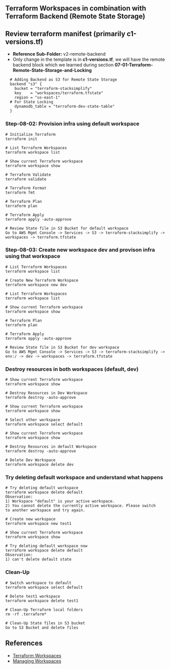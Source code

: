 ## Terraform Workspaces in combination with Terraform Backend (Remote State Storage)
## Review terraform manifest (primarily c1-versions.tf)
- **Reference Sub-Folder:** v2-remote-backend
- Only change in the template is in **c1-versions.tf**, we will have the remote backend block which we learned during section **07-01-Terraform-Remote-State-Storage-and-Locking**
```t
  # Adding Backend as S3 for Remote State Storage
  backend "s3" {
    bucket = "terraform-stacksimplify"
    key    = "workspaces/terraform.tfstate"
    region = "us-east-1"  
  # For State Locking
    dynamodb_table = "terraform-dev-state-table"           
  }
```
### Step-08-02: Provision infra using default workspace
```t
# Initialize Terraform
terraform init

# List Terraform Workspaces
terraform workspace list

# Show current Terraform workspace
terraform workspace show

# Terraform Validate
terraform validate

# Terraform Format
terraform fmt

# Terraform Plan
terraform plan

# Terraform Apply
terraform apply -auto-approve

# Review State file in S3 Bucket for default workspace
Go to AWS Mgmt Console -> Services -> S3 -> terraform-stacksimplify -> workspaces -> terraform.tfstate
```
### Step-08-03: Create new workspace dev and provison infra using that workspace
```t
# List Terraform Workspaces
terraform workspace list

# Create New Terraform Workspace
terraform workspace new dev

# List Terraform Workspaces
terraform workspace list

# Show current Terraform workspace
terraform workspace show

# Terraform Plan
terraform plan

# Terraform Apply
terraform apply -auto-approve

# Review State file in S3 Bucket for dev workspace
Go to AWS Mgmt Console -> Services -> S3 -> terraform-stacksimplify -> env:/ -> dev -> workspaces -> terraform.tfstate
```

### Destroy resources in both workspaces (default, dev)

```t
# Show current Terraform workspace
terraform workspace show

# Destroy Resources in Dev Workspace
terraform destroy -auto-approve

# Show current Terraform workspace
terraform workspace show

# Select other workspace
terraform workspace select default

# Show current Terraform workspace
terraform workspace show

# Destroy Resources in default Workspace
terraform destroy -auto-approve

# Delete Dev Workspace
terraform workspace delete dev
```
###  Try deleting default workspace and understand what happens

```t
# Try deleting default workspace
terraform workspace delete default
Observation: 
1) Workspace "default" is your active workspace.
2) You cannot delete the currently active workspace. Please switch
to another workspace and try again.

# Create new workspace
terraform workspace new test1

# Show current Terraform workspace
terraform workspace show

# Try deleting default workspace now
terraform workspace delete default
Observation:
1) can't delete default state
```

### Clean-Up
```t
# Switch workspace to default
terraform workspace select default

# Delete test1 workspace
terraform workspace delete test1

# Clean-Up Terraform local folders
rm -rf .terraform*

# Clean-Up State files in S3 bucket 
Go to S3 Bucket and delete files
```


## References
- [Terraform Workspaces](https://www.terraform.io/docs/language/state/workspaces.html)
- [Managing Workspaces](https://www.terraform.io/docs/cli/workspaces/index.html)

